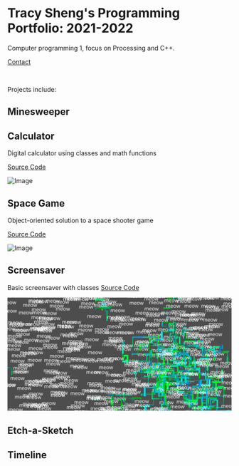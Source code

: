# Tracy Sheng's Programming Portfolio: 2021-2022
Computer programming 1, focus on Processing and C++.

[Contact](mailto:tracy.ddsheng@gmail.com)

<br/>

Projects include:

## Minesweeper

## Calculator
Digital calculator using classes and math functions

[Source Code](https://github.com/tracyddsheng/Programming-Portfolio-21-22/blob/gh-pages/src/Calculator.zip)

![Image](https://github.com/tracyddsheng/Programming-Portfolio-21-22/blob/gh-pages/images/Calculator.png)

## Space Game
Object-oriented solution to a space shooter game

[Source Code](https://github.com/tracyddsheng/Programming-Portfolio-21-22/blob/gh-pages/src/SpaceGame.zip)

![Image](https://github.com/tracyddsheng/Programming-Portfolio-21-22/blob/gh-pages/images/SpaceGame.png)

## Screensaver
Basic screensaver with classes
[Source Code](https://github.com/tracyddsheng/Programming-I-Portfolio/blob/gh-pages/src/screensaver.zip)

![Image](https://github.com/tracyddsheng/Programming-I-Portfolio/blob/gh-pages/images/screensaver.png)

## Etch-a-Sketch

## Timeline
